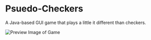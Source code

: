 # Psuedo-Checkers
A Java-based GUI game that plays a little it different than checkers.

![Preview Image of Game](https://i.ibb.co/D4DkZt2/image-2024-03-28-171049331.png)
